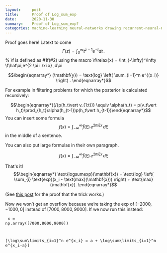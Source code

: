 ```yaml
---
layout:     post
title:      Proof of Log_sum_exp
date:       2020-11-30
summary:    Proof of Log_sum_exp?
categories: machine-learning neural-networks drawing recurrent-neural-network
---
```



Proof goes here!
Latext to come
$$\Gamma(z) = \int_0^\infty t^{z-1}e^{-t}dt\,.$$
% \f is defined as #1f(#2) using the macro
\f\relax{x} = \int_{-\infty}^\infty
    \f\hat\xi\,e^{2 \pi i \xi x}
    \,d\xi
    
$$\begin{eqnarray*} (\mathbf{y}) = \text{log} \left( \sum_{i=1}^n e^{(x_i)} \right) . \end{eqnarray*}$$

For example in filtering problems for which the posterior is calculated recursively:


      
$$\begin{eqnarray*}(/{p(h_t\vert v_{1:t})} \equiv \alpha(h_t) = p(v_t\vert h_t)\prod_{h_t}\alpha(h_{t-1})p(h_t\vert h_{t-1})\end{eqnarray*}$$
You can insert some formula $$f(x) = \int_{-\infty}^\infty \hat f(\xi)\,e^{2 \pi i \xi x} \,d\xi$$ in the middle of a sentence.

You can also put large formulas in their own paragraph.

$$f(x) = \int_{-\infty}^\infty \hat f(\xi)\,e^{2 \pi i \xi x} \,d\xi$$

That's it!
$$\begin{eqnarray*} \text{logsumexp}(\mathbf{x}) = \text{log} \left( \sum_{i} \text{exp}(x_i - \text{max}(\mathbf{x})) \right) + \text{max}(\mathbf{x}). \end{eqnarray*}$$</center><p>(See <a href="https://www.xarg.org/2016/06/the-log-sum-exp-trick-in-machine-learning/">this post</a> for the proof that the trick works.)</p><p>Now we won’t get an overflow because we’re taking the 
    $\text{exp}$ of $[-2000,-1000,0]$ 
    instead of $[7000,8000,9000]$. If we now run this instead:</p><pre style="font-size:13px">
x = np.array([7000,8000,9000])

[\log\sum\limits_{i=1}^n e^{x_i} = a + \log\sum\limits_{i=1}^n e^{x_i-a}\]
